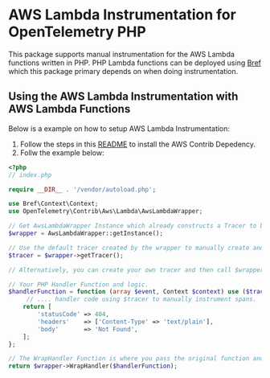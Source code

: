 # AWS Lambda Instrumentation for OpenTelemetry PHP 
This package supports manual instrumentation for the AWS Lambda functions written in PHP. PHP Lambda functions can be deployed using [Bref](https://bref.sh/) which this package primary depends on when doing instrumentation.


## Using the AWS Lambda Instrumentation with AWS Lambda Functions
Below is a example on how to setup AWS Lambda Instrumentation:

1. Follow the steps in this [README](../../README.md) to install the AWS Contrib Depedency.
2. Follw the example below:
```php
<?php
// index.php

require __DIR__ . '/vendor/autoload.php';

use Bref\Context\Context;
use OpenTelemetry\Contrib\Aws\Lambda\AwsLambdaWrapper;

// Get AwsLambdaWrapper Instance which already constructs a Tracer to be used for creating spans
$wrapper = AwsLambdaWrapper::getInstance();

// Use the default tracer created by the wrapper to manually create and instrument other spans.
$tracer = $wrapper->getTracer();

// Alternatively, you can create your own tracer and then call $wrapper->setTracer($customTracer)

// Your PHP Handler Function and logic.
$handlerFunction = function (array $event, Context $context) use ($tracer): array {
     // .... handler code using $tracer to manually instrument spans.
    return [
        'statusCode' => 404,
        'headers'    => ['Content-Type' => 'text/plain'],
        'body'       => 'Not Found',
    ];
};

// The WrapHandler Function is where you pass the original function and it gets instrumented
return $wrapper->WrapHandler($handlerFunction);
```